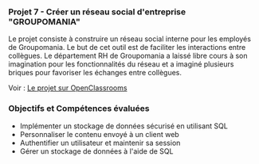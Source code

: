 ### Projet 7 - Créer un réseau social d'entreprise "GROUPOMANIA"

Le projet consiste à construire un réseau social interne pour les employés de Groupomania. Le but de cet outil est de faciliter les interactions entre collègues. Le département RH de Groupomania a laissé libre cours à son imagination pour les fonctionnalités du réseau et a imaginé plusieurs briques pour favoriser les échanges entre collègues.

Voir : [Le projet sur OpenClassrooms](https://openclassrooms.com/fr/paths/185/projects/677/assignment "Cliquez pour voir le projet")

### Objectifs et Compétences évaluées

* Implémenter un stockage de données sécurisé en utilisant SQL
* Personnaliser le contenu envoyé à un client web
* Authentifier un utilisateur et maintenir sa session
* Gérer un stockage de données à l'aide de SQL
